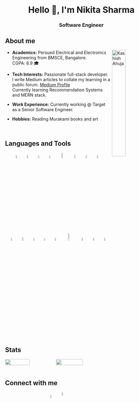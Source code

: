 <h1 align="center">Hello 👋, I'm Nikita Sharma</h1> 
<h3 align="center">Software Engineer</h3>
  
##  About me
<div align="left">

<img width="30%" align="right" alt="Kashish Ahuja" src="https://user-images.githubusercontent.com/55057608/196962872-09ab0293-7565-4ffa-9725-d1cb70a7ea5a.jpeg" />

- **Academics:** Persued Electrical and Electronics Engineering from BMSCE, Bangalore. <br/>
CGPA: 8.9 🎓

- **Tech Interests:** Passionate full-stack developer. <br/>
I write Medium articles to collate my learning in a public forum. [Medium Profile](https://medium.com/@nikitasharma211999)<br/>
Currently learning Recommendation Systems and MERN stack.<br/>

- **Work Experience:** Currently working @ Target as a Senior Software Engineer. <br/>

- **Hobbies:** Reading Murakami books and art

</div>

<br/>

##  Languages and Tools
<p align="center">
  <img src="https://user-images.githubusercontent.com/55057608/215124769-4e28bb35-6b77-4572-8769-42423bbf3803.png" alt="C" width="5%"/>
  &nbsp;
  <img src="https://user-images.githubusercontent.com/55057608/215125719-b1eb21db-cd5d-4b96-a962-b13afef2fde5.png" alt="C++" width="5%"/>
  &nbsp;
  <img src="https://user-images.githubusercontent.com/55057608/215135875-f3a0f9ee-083e-4090-9d12-6a98bda40e18.png" alt="HTML" width="4.8%"/>
  &nbsp;
  <img src="https://user-images.githubusercontent.com/55057608/215132531-c2bf186e-e6cf-4802-89df-093ba13248d3.png" alt="CSS" width="4.8%"/>
  &nbsp;
  <img src="https://user-images.githubusercontent.com/55057608/215137273-32983d5d-fbdf-4f54-9afb-50e70c0c7696.png" alt="Sass" width="6.8%"/>
  &nbsp;
  <img src="https://user-images.githubusercontent.com/55057608/215129778-ca0e6263-095d-4bf6-a3bf-43e99e4413b0.png" alt="BootStrap" width="5.2%"/>
  &nbsp;
  <img src="https://user-images.githubusercontent.com/55057608/215138834-6c7fc9f6-1ee1-464e-ad98-c5ae0f8dcde0.png" alt="JavaScript" width="5%"/>
  &nbsp;
  <img src="https://github.com/kashishahuja2002/kashishahuja2002/assets/55057608/d9e5040e-31c0-451f-9312-40e59be3e748" alt="TypeScript" width="5%"/>
  &nbsp;
  <br/>
  <img src="https://github.com/kashishahuja2002/kashishahuja2002/assets/55057608/44534ae0-3146-47b6-882e-9ca9174af47c" alt="Angular" width="4.8%"/>
  &nbsp;
  <img src="https://user-images.githubusercontent.com/55057608/215139554-450c13fc-f06f-4e5d-a29e-4acea5ce82f2.png" alt="React.js" width="5.2%"/>
  &nbsp;
  <img src="https://user-images.githubusercontent.com/55057608/215172117-1c6784a7-12b4-4917-954f-837e54b5e476.png" alt="Redux" width="4.8%"/>
  &nbsp;
  <img src="https://github.com/kashishahuja2002/kashishahuja2002/assets/55057608/9bf28dec-af9a-4371-b01e-2182ac41e01d" alt="Node.js" width="4.5%"/>
  &nbsp;
  <img src="https://github.com/kashishahuja2002/kashishahuja2002/assets/55057608/c15f9d9d-a087-46fb-8f3f-64b48d2e9bf5" alt="MongoDB" width="5%"/>
  &nbsp;
  <img src="https://github.com/kashishahuja2002/kashishahuja2002/assets/55057608/b653003c-4a24-4d20-8619-914f5f84cb00" alt="SQL" width="8%"/>
  &nbsp;
  <img src="https://user-images.githubusercontent.com/55057608/215184579-9d4d5859-5dee-4eae-b581-714204c30f64.png" alt="Git" width="5%"/>
  &nbsp;
  <img src="https://user-images.githubusercontent.com/55057608/215185998-d93c21d2-1a25-451f-bd9e-dbd3f0cc9de0.png" alt="GitHub" width="5%"/>
  &nbsp;
  <img src="https://user-images.githubusercontent.com/55057608/215184827-93ec1b83-a9f6-47bd-aece-50c89c7e175b.png" alt="VS Code" width="5%"/>
</p>

<br/>


##  Stats

<div style="display: flex; flex-direction: row"> 
  <img src="https://github-readme-stats.vercel.app/api?username=nikitaasharma&show_icons=true&theme=gotham" width="48%" />
  <img src="https://github-readme-streak-stats.herokuapp.com/?user=nikitaasharma&theme=gotham" width="50.5%" />
</div>


<br/>

## Connect with me
<p align="center">
  <a href="www.linkedin.com/in/nikita-sharma-862149159/"><img align="center" src="https://user-images.githubusercontent.com/55057608/215177293-aff4eb00-db24-4e0f-9ee7-1f4cdef0c134.png" alt="LinkedIn | nikita-sharma" width="5%" /></a>
  &nbsp;
  <a href="mailto:nikitasharma211999@gmail.com"><img align="center" width="5.5%" src="https://user-images.githubusercontent.com/55057608/215180075-3dc71f52-8a0c-4265-bdc1-93ceb9871ac5.png" /></a>
  &nbsp;
</p>
